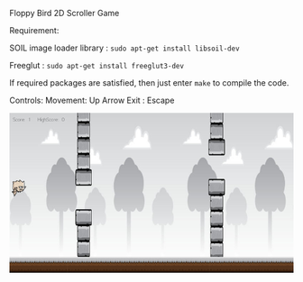 Floppy Bird 2D Scroller Game

Requirement:

SOIL image loader library : `sudo apt-get install libsoil-dev`

Freeglut : `sudo apt-get install freeglut3-dev`

If required packages are satisfied, then just enter `make` to compile the code.

Controls:
Movement: Up Arrow Exit : Escape

![Alt text](/WorkOut/temp_files/floppy.jpg?raw=true "floppy")
